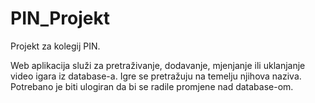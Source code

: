 # PIN_Projekt
 Projekt za kolegij PIN.
 
 Web aplikacija služi za pretraživanje, dodavanje, mjenjanje ili uklanjanje video igara iz database-a.
 Igre se pretražuju na temelju njihova naziva.
 Potrebano je biti ulogiran da bi se radile promjene nad database-om.
